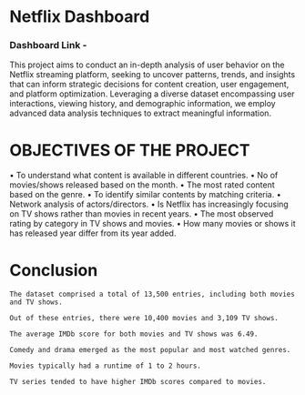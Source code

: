 # Netflix Dashboard 

### Dashboard Link - 

This project aims to conduct an in-depth analysis of user behavior on the Netflix streaming platform, seeking to uncover patterns, trends, and insights that can inform strategic decisions for content creation, 
user engagement, and platform optimization. Leveraging a diverse dataset encompassing user interactions, viewing history, and demographic information, we employ advanced data analysis techniques to extract meaningful information.

# OBJECTIVES OF THE PROJECT

• To understand what content is available in different countries.
 • No of movies/shows released based on the month. 
• The most rated content based on the genre. 
• To identify similar contents by matching criteria.
 • Network analysis of actors/directors. 
• Is Netflix has increasingly focusing on TV shows rather than movies in recent years. 
• The most observed rating by category in TV shows and movies.
• How many movies or shows it has released year differ from its year added.


# Conclusion

 	The dataset comprised a total of 13,500 entries, including both movies and TV shows.

 	Out of these entries, there were 10,400 movies and 3,109 TV shows. 

 	The average IMDb score for both movies and TV shows was 6.49. 

 	Comedy and drama emerged as the most popular and most watched genres. 

 	Movies typically had a runtime of 1 to 2 hours. 

 	TV series tended to have higher IMDb scores compared to movies.





